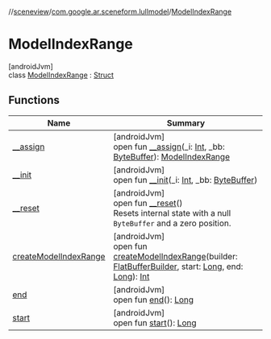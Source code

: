 //[sceneview](../../../index.md)/[com.google.ar.sceneform.lullmodel](../index.md)/[ModelIndexRange](index.md)

# ModelIndexRange

[androidJvm]\
class [ModelIndexRange](index.md) : [Struct](../../com.google.flatbuffers/-struct/index.md)

## Functions

| Name | Summary |
|---|---|
| [__assign](__assign.md) | [androidJvm]<br>open fun [__assign](__assign.md)(_i: [Int](https://kotlinlang.org/api/latest/jvm/stdlib/kotlin/-int/index.html), _bb: [ByteBuffer](https://developer.android.com/reference/kotlin/java/nio/ByteBuffer.html)): [ModelIndexRange](index.md) |
| [__init](__init.md) | [androidJvm]<br>open fun [__init](__init.md)(_i: [Int](https://kotlinlang.org/api/latest/jvm/stdlib/kotlin/-int/index.html), _bb: [ByteBuffer](https://developer.android.com/reference/kotlin/java/nio/ByteBuffer.html)) |
| [__reset](../../com.google.flatbuffers/-struct/__reset.md) | [androidJvm]<br>open fun [__reset](../../com.google.flatbuffers/-struct/__reset.md)()<br>Resets internal state with a null `ByteBuffer` and a zero position. |
| [createModelIndexRange](create-model-index-range.md) | [androidJvm]<br>open fun [createModelIndexRange](create-model-index-range.md)(builder: [FlatBufferBuilder](../../com.google.flatbuffers/-flat-buffer-builder/index.md), start: [Long](https://kotlinlang.org/api/latest/jvm/stdlib/kotlin/-long/index.html), end: [Long](https://kotlinlang.org/api/latest/jvm/stdlib/kotlin/-long/index.html)): [Int](https://kotlinlang.org/api/latest/jvm/stdlib/kotlin/-int/index.html) |
| [end](end.md) | [androidJvm]<br>open fun [end](end.md)(): [Long](https://kotlinlang.org/api/latest/jvm/stdlib/kotlin/-long/index.html) |
| [start](start.md) | [androidJvm]<br>open fun [start](start.md)(): [Long](https://kotlinlang.org/api/latest/jvm/stdlib/kotlin/-long/index.html) |
